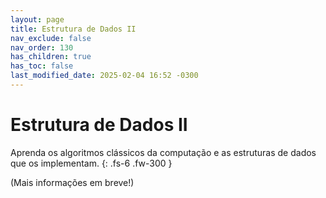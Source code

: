 ```yaml
---
layout: page
title: Estrutura de Dados II
nav_exclude: false
nav_order: 130
has_children: true
has_toc: false
last_modified_date: 2025-02-04 16:52 -0300
---
```


# Estrutura de Dados II

Aprenda os algoritmos clássicos da computação e as estruturas de dados que
os implementam.
{: .fs-6 .fw-300 }

(Mais informações em breve!)
